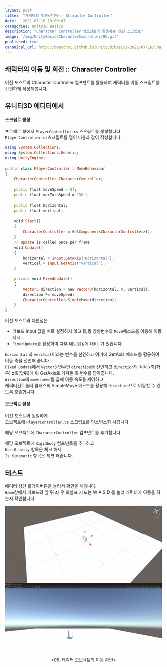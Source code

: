 ```yaml
---
layout: post
title:  "캐릭터의 이동<간편> - Character Controller"
date:   2021-07-16 19:00:07
categories: Unity3D Basics
description: "Character Controller 컴포넌트의 활용하는 간편 스크립트"
image: '/img/UnityBasic/CharacterController/06.gif'
published: true
canonical_url: http://beatchoi.github.io/unity3d/basics/2021/07/16/CharacterController2/
---
```

## 캐릭터의 이동 및 회전 :: Character Controller  
이전 포스트의 Character Controller 컴포넌트를 활용하여 캐릭터를 이동 스크립트를 간편하게 작성해봅니다.  
  
## 유니티3D 에디터에서  
#### 스크립트 생성  
프로젝트 창에서 `PlayerController.cs` 스크립트를 생성합니다.  
`PlayerController.cs`스크립트를 열어 다음과 같이 작성합니다.  

```ruby
using System.Collections;
using System.Collections.Generic;
using UnityEngine;

public class PlayerController : MonoBehaviour
{
    CharacterController CharacterController;

    public float moveSpeed = 8f;
    public float maxTurnSpeed = 150f;

    public float horizontal;
    public float vertical;

    void Start()
    {
        CharacterController = GetComponent<CharacterController>();
    }
    // Update is called once per frame
    void Update()
    {
        horizontal = Input.GetAxis("Horizontal");
        vertical = Input.GetAxis("Vertical");
    }

    private void FixedUpdate()
    {
        Vector3 direction = new Vector3(horizontal, 0, vertical);
        direction *= moveSpeed;
        CharacterController.SimpleMove(direction);
    }
}
```
  
이전 포스트와 다른점은  
* 키보드 Input 값을 따로 설정하지 않고 종,횡 방향변수와 `Move`메소드를 이용해 이동지시. 
* `FixedUpdate`를 활용하여 차후 네트워킹에 대비.
가 있습니다.  

`horizontal` 과 `veritcal`이라는 변수를 선언하고 여기에 GetAxis 메소드를 활용하여 이동 축을 선언해 줍니다.  
`Fixed Update`에서 `Vector3` 변수인 `direction`을 선언하고 `direction`의 각각 x축(좌우) z축(앞뒤)에 위 GetAxis로 가져온 축 변수를 담아줍니다.  
`direction`에 `movespeed`를 곱해 이동 속도를 제어하고  
캐릭터컨트롤러 클래스의 SimpleMove 메소드를 활용해 `direction`으로 이동할 수 있도록 호출합니다.  
  
#### 오브젝트 설정  
  
이전 포스트와 동일하게  
오브젝트에 `PlayerController.cs` 스크립트를 인스턴스화 시킵니다.  
  
해당 오브젝트에 `CharacterController` 컴포넌트를 추가합니다.  
  
해당 오브젝트에 `Rigidbody` 컴포넌트를 추가하고  
`Use Gravity` 항목은 체크 해제  
`Is Kinematic` 항목은 체크 해줍니다.  
  

  
## 테스트
에디터 상단 플레이버튼을 눌러서 확인을 해봅니다.  
`Game`창에서 키보드의 앞 뒤 좌 우 화살표 키 또는 W A S D 를 눌러 캐릭터가 이동을 하는지 확인합니다.  
<p align="center"><img src="/img/UnityBasic/CharacterController/change.gif"><br/>
<05. 캐릭터 오브젝트의 이동 확인></p>  
  


